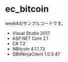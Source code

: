 # ec_bitcoin
week4のサンプルコードです。

* Visual Studio 2017
* ASP.NET Core 2.1
* C# 7.2
* NBitcoin 4.1.1.73
* QBitNinjaClient 1.0.3.47